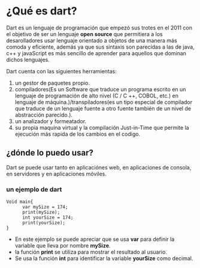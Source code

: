 # ¿Qué es dart? 
Dart es un lenguaje de programación que empezó sus trotes en el 2011 con el objetivo de ser un lenguaje **open source** que permitiera a los desarolladores usar lenguaje orientado a objetos de una manera más comoda y eficiente, además ya que sus sintaxis son parecidas a las de java, c++ y javaScript es más sencillo de aprender para aquellos que dominan dichos lenguajes.

Dart cuenta con las siguientes herramientas:
1. un gestor de paquetes propio.
2. compiladores(Es un Software que traduce un programa escrito en un lenguaje de programación de alto nivel (C / C ++, COBOL, etc.) en lenguaje de máquina.)/transpiladores(es un tipo especial de compilador que traduce de un lenguaje fuente a otro fuente también de un nivel de abstracción parecido.).
3. un analizador y formeatador.
4. su propia maquina virtual y la compilación Just-in-Time que permite la ejecución más rapida de los cambios en el codigo.

## ¿dónde lo puedo usar?
Dart se puede usar tanto en aplicaciónes web, en aplicaciones de consola, en servidores y en aplicaciones móviles.

### un ejemplo de dart
```[dart]
Void main{
      var mySize = 174;
      print(mySize);
      int yourSize = 174;
      print(yourSize);
} 
```
* En este ejemplo se puede apreciar que se usa **var** para definir la variable que lleva por nombre **mySize**.
* la función **print** se utiliza para mostrar el resultado al usuario.
* Se usa la función **int** para identificar la variable **yourSize** como decimal.
